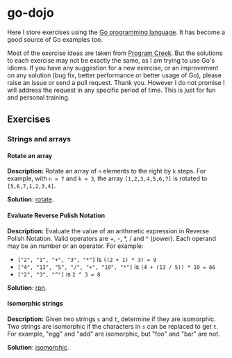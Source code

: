 # go-dojo

Here I store exercises using the [Go programming language](https://golang.org/).
It has become a good source of Go examples too.

Most of the exercise ideas are taken from [Program Creek](http://www.programcreek.com/2012/11/top-10-algorithms-for-coding-interview/).
But the solutions to each exercise may not be exactly the same, as I am trying
to use Go's idioms. If you have any suggestion for a new exercise, or an
improvement on any solution (bug fix, better performance or better usage of
Go), please raise an issue or send a pull request. Thank you. However I do not
promise I will address the request in any specific period of time. This is just
for fun and personal training.

## Exercises

### Strings and arrays

#### Rotate an array

**Description:**
Rotate an array of `n` elements to the right by `k` steps.
For example, with `n = 7` and `k = 3`, the array `[1,2,3,4,5,6,7]` is rotated
to `[5,6,7,1,2,3,4]`.

**Solution**: [rotate](/rotate).

#### Evaluate Reverse Polish Notation

**Description:**
Evaluate the value of an arithmetic expression in Reverse Polish Notation.
Valid operators are +, -, *, / and ^ (power). Each operand may be an number or
an operator. For example:
* `["2", "1", "+", "3", "*"]` is `((2 + 1) * 3) = 9`
* `["4", "13", "5", "/", "+", "10", "*"]` is `(4 + (13 / 5)) * 10 = 66`
* `["2", "3", "^"]` is `2 ^ 3 = 8`

**Solution**: [rpn](/rpn).

#### Isomorphic strings

**Description:**
Given two strings `s` and `t`, determine if they are isomorphic. Two strings are
isomorphic if the characters in `s` can be replaced to get `t`.
For example, "egg" and "add" are isomorphic, but "foo" and "bar" are not.

**Solution**: [isomorphic](/isomorphic).
